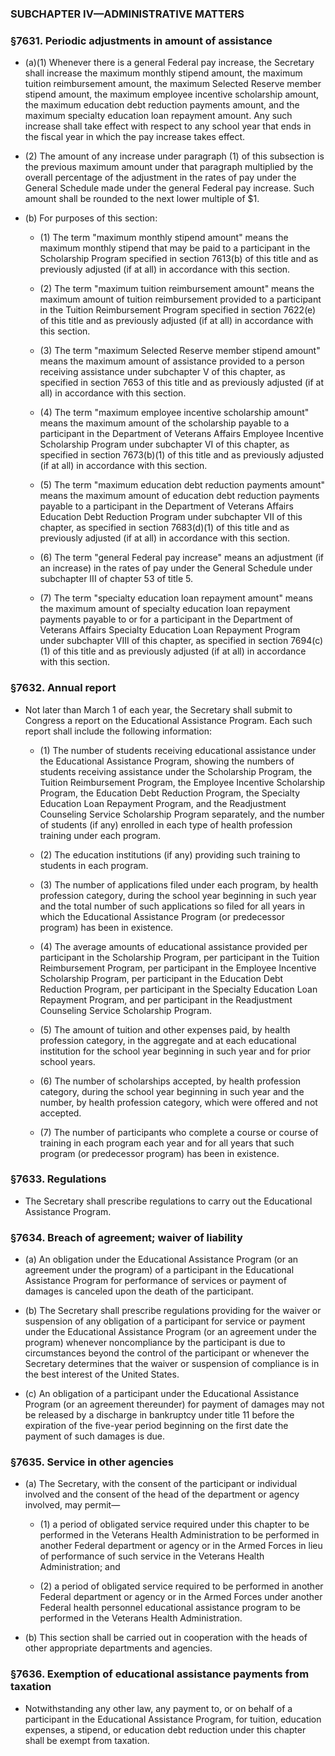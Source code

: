 ### SUBCHAPTER IV—ADMINISTRATIVE MATTERS

### §7631. Periodic adjustments in amount of assistance
* (a)(1) Whenever there is a general Federal pay increase, the Secretary shall increase the maximum monthly stipend amount, the maximum tuition reimbursement amount, the maximum Selected Reserve member stipend amount, the maximum employee incentive scholarship amount, the maximum education debt reduction payments amount, and the maximum specialty education loan repayment amount. Any such increase shall take effect with respect to any school year that ends in the fiscal year in which the pay increase takes effect.

* (2) The amount of any increase under paragraph (1) of this subsection is the previous maximum amount under that paragraph multiplied by the overall percentage of the adjustment in the rates of pay under the General Schedule made under the general Federal pay increase. Such amount shall be rounded to the next lower multiple of $1.

* (b) For purposes of this section:

  * (1) The term "maximum monthly stipend amount" means the maximum monthly stipend that may be paid to a participant in the Scholarship Program specified in section 7613(b) of this title and as previously adjusted (if at all) in accordance with this section.

  * (2) The term "maximum tuition reimbursement amount" means the maximum amount of tuition reimbursement provided to a participant in the Tuition Reimbursement Program specified in section 7622(e) of this title and as previously adjusted (if at all) in accordance with this section.

  * (3) The term "maximum Selected Reserve member stipend amount" means the maximum amount of assistance provided to a person receiving assistance under subchapter V of this chapter, as specified in section 7653 of this title and as previously adjusted (if at all) in accordance with this section.

  * (4) The term "maximum employee incentive scholarship amount" means the maximum amount of the scholarship payable to a participant in the Department of Veterans Affairs Employee Incentive Scholarship Program under subchapter VI of this chapter, as specified in section 7673(b)(1) of this title and as previously adjusted (if at all) in accordance with this section.

  * (5) The term "maximum education debt reduction payments amount" means the maximum amount of education debt reduction payments payable to a participant in the Department of Veterans Affairs Education Debt Reduction Program under subchapter VII of this chapter, as specified in section 7683(d)(1) of this title and as previously adjusted (if at all) in accordance with this section.

  * (6) The term "general Federal pay increase" means an adjustment (if an increase) in the rates of pay under the General Schedule under subchapter III of chapter 53 of title 5.

  * (7) The term "specialty education loan repayment amount" means the maximum amount of specialty education loan repayment payments payable to or for a participant in the Department of Veterans Affairs Specialty Education Loan Repayment Program under subchapter VIII of this chapter, as specified in section 7694(c)(1) of this title and as previously adjusted (if at all) in accordance with this section.

### §7632. Annual report
* Not later than March 1 of each year, the Secretary shall submit to Congress a report on the Educational Assistance Program. Each such report shall include the following information:

  * (1) The number of students receiving educational assistance under the Educational Assistance Program, showing the numbers of students receiving assistance under the Scholarship Program, the Tuition Reimbursement Program, the Employee Incentive Scholarship Program, the Education Debt Reduction Program, the Specialty Education Loan Repayment Program, and the Readjustment Counseling Service Scholarship Program separately, and the number of students (if any) enrolled in each type of health profession training under each program.

  * (2) The education institutions (if any) providing such training to students in each program.

  * (3) The number of applications filed under each program, by health profession category, during the school year beginning in such year and the total number of such applications so filed for all years in which the Educational Assistance Program (or predecessor program) has been in existence.

  * (4) The average amounts of educational assistance provided per participant in the Scholarship Program, per participant in the Tuition Reimbursement Program, per participant in the Employee Incentive Scholarship Program, per participant in the Education Debt Reduction Program, per participant in the Specialty Education Loan Repayment Program, and per participant in the Readjustment Counseling Service Scholarship Program.

  * (5) The amount of tuition and other expenses paid, by health profession category, in the aggregate and at each educational institution for the school year beginning in such year and for prior school years.

  * (6) The number of scholarships accepted, by health profession category, during the school year beginning in such year and the number, by health profession category, which were offered and not accepted.

  * (7) The number of participants who complete a course or course of training in each program each year and for all years that such program (or predecessor program) has been in existence.

### §7633. Regulations
* The Secretary shall prescribe regulations to carry out the Educational Assistance Program.

### §7634. Breach of agreement; waiver of liability
* (a) An obligation under the Educational Assistance Program (or an agreement under the program) of a participant in the Educational Assistance Program for performance of services or payment of damages is canceled upon the death of the participant.

* (b) The Secretary shall prescribe regulations providing for the waiver or suspension of any obligation of a participant for service or payment under the Educational Assistance Program (or an agreement under the program) whenever noncompliance by the participant is due to circumstances beyond the control of the participant or whenever the Secretary determines that the waiver or suspension of compliance is in the best interest of the United States.

* (c) An obligation of a participant under the Educational Assistance Program (or an agreement thereunder) for payment of damages may not be released by a discharge in bankruptcy under title 11 before the expiration of the five-year period beginning on the first date the payment of such damages is due.

### §7635. Service in other agencies
* (a) The Secretary, with the consent of the participant or individual involved and the consent of the head of the department or agency involved, may permit—

  * (1) a period of obligated service required under this chapter to be performed in the Veterans Health Administration to be performed in another Federal department or agency or in the Armed Forces in lieu of performance of such service in the Veterans Health Administration; and

  * (2) a period of obligated service required to be performed in another Federal department or agency or in the Armed Forces under another Federal health personnel educational assistance program to be performed in the Veterans Health Administration.


* (b) This section shall be carried out in cooperation with the heads of other appropriate departments and agencies.

### §7636. Exemption of educational assistance payments from taxation
* Notwithstanding any other law, any payment to, or on behalf of a participant in the Educational Assistance Program, for tuition, education expenses, a stipend, or education debt reduction under this chapter shall be exempt from taxation.